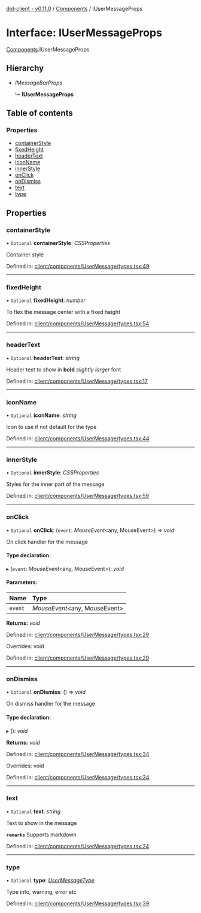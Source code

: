 [did-client - v0.11.0](../README.md) / [Components](../modules/components.md) / IUserMessageProps

# Interface: IUserMessageProps

[Components](../modules/components.md).IUserMessageProps

## Hierarchy

* *IMessageBarProps*

  ↳ **IUserMessageProps**

## Table of contents

### Properties

- [containerStyle](components.iusermessageprops.md#containerstyle)
- [fixedHeight](components.iusermessageprops.md#fixedheight)
- [headerText](components.iusermessageprops.md#headertext)
- [iconName](components.iusermessageprops.md#iconname)
- [innerStyle](components.iusermessageprops.md#innerstyle)
- [onClick](components.iusermessageprops.md#onclick)
- [onDismiss](components.iusermessageprops.md#ondismiss)
- [text](components.iusermessageprops.md#text)
- [type](components.iusermessageprops.md#type)

## Properties

### containerStyle

• `Optional` **containerStyle**: *CSSProperties*

Container style

Defined in: [client/components/UserMessage/types.tsx:49](https://github.com/Puzzlepart/did/blob/dev/client/components/UserMessage/types.tsx#L49)

___

### fixedHeight

• `Optional` **fixedHeight**: *number*

To flex the message center with a fixed height

Defined in: [client/components/UserMessage/types.tsx:54](https://github.com/Puzzlepart/did/blob/dev/client/components/UserMessage/types.tsx#L54)

___

### headerText

• `Optional` **headerText**: *string*

Header text to show in **bold** _slightly larger_ font

Defined in: [client/components/UserMessage/types.tsx:17](https://github.com/Puzzlepart/did/blob/dev/client/components/UserMessage/types.tsx#L17)

___

### iconName

• `Optional` **iconName**: *string*

Icon to use if not default for the type

Defined in: [client/components/UserMessage/types.tsx:44](https://github.com/Puzzlepart/did/blob/dev/client/components/UserMessage/types.tsx#L44)

___

### innerStyle

• `Optional` **innerStyle**: *CSSProperties*

Styles for the inner part of the message

Defined in: [client/components/UserMessage/types.tsx:59](https://github.com/Puzzlepart/did/blob/dev/client/components/UserMessage/types.tsx#L59)

___

### onClick

• `Optional` **onClick**: (`event`: *MouseEvent*<any, MouseEvent\>) => *void*

On click handler for the message

#### Type declaration:

▸ (`event`: *MouseEvent*<any, MouseEvent\>): *void*

#### Parameters:

Name | Type |
:------ | :------ |
`event` | *MouseEvent*<any, MouseEvent\> |

**Returns:** *void*

Defined in: [client/components/UserMessage/types.tsx:29](https://github.com/Puzzlepart/did/blob/dev/client/components/UserMessage/types.tsx#L29)

Overrides: void

Defined in: [client/components/UserMessage/types.tsx:29](https://github.com/Puzzlepart/did/blob/dev/client/components/UserMessage/types.tsx#L29)

___

### onDismiss

• `Optional` **onDismiss**: () => *void*

On dismiss handler for the message

#### Type declaration:

▸ (): *void*

**Returns:** *void*

Defined in: [client/components/UserMessage/types.tsx:34](https://github.com/Puzzlepart/did/blob/dev/client/components/UserMessage/types.tsx#L34)

Overrides: void

Defined in: [client/components/UserMessage/types.tsx:34](https://github.com/Puzzlepart/did/blob/dev/client/components/UserMessage/types.tsx#L34)

___

### text

• `Optional` **text**: *string*

Text to show in the message

**`remarks`** Supports markdown

Defined in: [client/components/UserMessage/types.tsx:24](https://github.com/Puzzlepart/did/blob/dev/client/components/UserMessage/types.tsx#L24)

___

### type

• `Optional` **type**: [*UserMessageType*](../modules/components.md#usermessagetype)

Type info, warning, error etc

Defined in: [client/components/UserMessage/types.tsx:39](https://github.com/Puzzlepart/did/blob/dev/client/components/UserMessage/types.tsx#L39)
